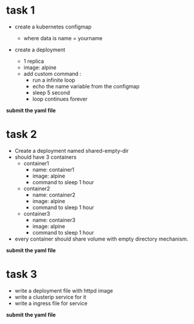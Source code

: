 # task 1
- create a kubernetes configmap
	- where data is name = yourname

- create a deployment
	- 1 replica
	- image: alpine
	- add custom command : 
		- run a infinite loop
		- echo the name variable from the configmap
		- sleep 5 second
		- loop continues forever
	
**submit the yaml file**




# task 2
- Create a deployment named shared-empty-dir
- should have 3 containers
	- container1
		- name: container1
		- image: alpine
		- command to sleep 1 hour
	- container2
		- name: container2
		- image: alpine
		- command to sleep 1 hour
	- container3
		- name: container3
		- image: alpine
		- command to sleep 1 hour
- every container should share volume with empty directory mechanism.

**submit the yaml file**




# task 3
- write a deployment file with httpd image
- write a clusterip service for it
- write a ingress file for service

**submit the yaml file**


